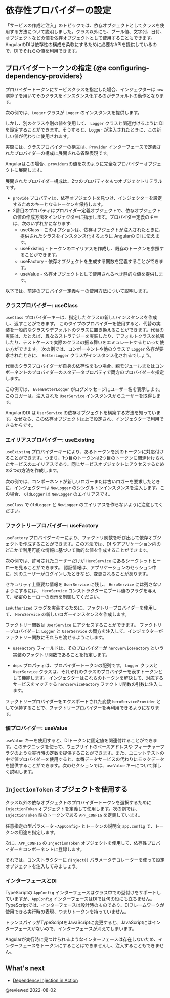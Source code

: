 # 依存性プロバイダーの設定

「サービスの作成と注入」のトピックでは、依存オブジェクトとしてクラスを使用する方法について説明しました。クラス以外にも、ブール値、文字列、日付、オブジェクトなどの値を依存オブジェクトとして使用することもできます。AngularのDIは依存性の構成を柔軟にするために必要なAPIを提供しているので、DIでそれらの値を利用できます。

## プロバイダートークンの指定 {@a configuring-dependency-providers}

プロバイダートークンにサービスクラスを指定した場合、インジェクターは `new` 演算子を用いてそのクラスをインスタンス化するのがデフォルトの動作となります。

次の例では、`Logger` クラスが `Logger` のインスタンスを提供します。

<code-example path="dependency-injection/src/app/providers.component.ts" region="providers-logger"></code-example>

しかし、別のクラスや別の値を使用して、 `Logger` クラスと関連付けるように DI を設定することができます。そうすると、`Logger` が注入されたときに、この新しい値が代わりに使用されます。

実際には、クラスプロバイダーの構文は、`Provider` インターフェースで定義されたプロバイダーの構成に展開される省略表現です。

Angularはこの場合、`providers`の値を次のように完全なプロバイダーオブジェクトに展開します。

<code-example path="dependency-injection/src/app/providers.component.ts" region="providers-3" ></code-example>

展開されたプロバイダー構成は、2つのプロパティをもつオブジェクトリテラルです。
- `provide` プロパティは、依存オブジェクトを見つけ、インジェクターを設定するためのキーとなるトークンを保持します。
- 2番目のプロパティはプロバイダー定義オブジェクトで、依存オブジェクトの値の作成方法をインジェクターに指示します。プロバイダー定義のキーは、次のいずれかになります:
    - useClass - このオプションは、依存オブジェクトが注入されたときに、提供されたクラスをインスタンス化するように Angularの DI に伝えます。
    - useExisting - トークンのエイリアスを作成し、既存のトークンを参照することができます。
    - useFactory - 依存オブジェクトを生成する関数を定義することができます。
    - useValue - 依存オブジェクトとして使用されるべき静的な値を提供します。

以下では、前述のプロバイダー定義キーの使用方法について説明します。

<a id="token"></a>
<a id="injection-token"></a>

### クラスプロバイダー: useClass
`useClass` プロバイダーキーは、指定したクラスの新しいインスタンスを作成し、返すことができます。
このタイプのプロバイダーを使用すると、代替の実装を一般的なクラスやデフォルトのクラスに置き換えることができます。代替の実装は、たとえば、異なるストラテジーを実装したり、デフォルトクラスを拡張したり、テストケースで実際のクラスの振る舞いをエミュレートするといった使い方ができます。
次の例では、コンポーネントや他のクラスで `Logger` 依存が要求されたときに、 `BetterLogger` クラスがインスタンス化されるでしょう。

<code-example path="dependency-injection/src/app/providers.component.ts" region="providers-4" ></code-example>

<a id="class-provider-dependencies"></a>

代替のクラスプロバイダーが自身の依存性をもつ場合、親モジュールまたはコンポーネントのプロバイダーのメタデータプロパティで両方のプロバイダーを指定します。

<code-example path="dependency-injection/src/app/providers.component.ts" region="providers-5"></code-example>

この例では、 `EvenBetterLogger` がログメッセージにユーザー名を表示します。このロガーは、注入された `UserService` インスタンスからユーザーを取得します。

<code-example path="dependency-injection/src/app/providers.component.ts" region="EvenBetterLogger"></code-example>

AngularのDI は `UserService` の依存オブジェクトを構築する方法を知っています。なぜなら、この依存オブジェクトは上で設定され、インジェクターで利用できるからです。

### エイリアスプロバイダー: useExisting

`useExisting` プロバイダーキーにより、あるトークンを別のトークンに対応付けることができます。つまり、1つ目のトークンは2つ目のトークンに関連付けられたサービスのエイリアスであり、同じサービスオブジェクトにアクセスするための2つの方法を作成します。

次の例では、コンポーネントが新しいロガーまたは古いロガーを要求したときに、インジェクターは `NewLogger` のシングルトンインスタンスを注入します。この場合、 `OldLogger` は `NewLogger` のエイリアスです。

<code-example path="dependency-injection/src/app/providers.component.ts" region="providers-6b"></code-example>

`useClass` で `OldLogger` と `NewLogger` のエイリアスを作らないように注意してください。

### ファクトリープロバイダー: useFactory
`useFactory` プロバイダーキーにより、ファクトリ関数を呼び出して依存オブジェクトを作成することができます。この方法では、DI やアプリケーション内のどこかで利用可能な情報に基づいて動的な値を作成することができます。

次の例では、許可されたユーザーだけが `HeroService` にあるシークレットヒーローを見ることができます。
認証情報は、アプリケーションのセッション中に、別のユーザーがログインしたときなど、変更されることがあります。

セキュリティ上重要な情報を `UserService` に残し、 `HeroService` には残さないようにするには、 `HeroService` コンストラクターにブール値のフラグを与えて、秘密のヒーローの表示を制御してください。

<code-example path="dependency-injection/src/app/heroes/hero.service.ts" region="internals" header="src/app/heroes/hero.service.ts (excerpt)"></code-example>

`isAuthorized` フラグを実装するために、ファクトリープロバイダーを使用して、 `HeroService` の新しいロガーインスタンスを作成します。

<code-example path="dependency-injection/src/app/heroes/hero.service.provider.ts" region="factory" header="src/app/heroes/hero.service.provider.ts (excerpt)"></code-example>

ファクトリー関数は `UserService` にアクセスすることができます。
ファクトリープロバイダーに `Logger` と `UserService` の両方を注入して、インジェクターがファクトリー関数にそれらを渡せるようにします。

<code-example path="dependency-injection/src/app/heroes/hero.service.provider.ts" region="provider" header="src/app/heroes/hero.service.provider.ts (excerpt)"></code-example>

* `useFactory` フィールドは、そのプロバイダーが `heroServiceFactory` という実装のファクトリ関数であることを指定します。

* `deps` プロパティは、プロバイダートークンの配列です。
`Logger` クラスと `UserService` クラスは、それぞれのクラスのプロバイダーを表すトークンとして機能します。
インジェクターはこれらのトークンを解決して、対応するサービスをマッチする `heroServiceFactory` ファクトリ関数の引数に注入します。

ファクトリープロバイダーをエクスポートされた変数 `heroServiceProvider` として保持することで、ファクトリープロバイダーを再利用できるようになります。

### 値プロバイダー: useValue

`useValue` キーを使用すると、DIトークンに固定値を関連付けることができます。このテクニックを使って、ウェブサイトのベースアドレスや フィーチャーフラグのような実行時の定数を提供することができます。また、ユニットテストの中で値プロバイダーを使用すると、本番データサービスの代わりにモックデータを提供することができます。次のセクションでは、`useValue` キーについて詳しく説明します。

## `InjectionToken` オブジェクトを使用する

クラス以外の依存オブジェクトのプロバイダートークンを選択するために `InjectionToken` オブジェクトを定義して使用します。次の例では、`InjectionToken` 型のトークンである `APP_CONFIG` を定義しています。

<code-example path="dependency-injection/src/app/app.config.ts" region="token" header="src/app/app.config.ts"></code-example>

任意指定の型パラメータ `<AppConfig>` とトークンの説明文 `app.config` で、トークンの用途を指定します。

次に、`APP_CONFIG` の `InjectionToken` オブジェクトを使用して、依存性プロバイダーをコンポーネントに登録します。

<code-example path="dependency-injection/src/app/providers.component.ts" header="src/app/providers.component.ts" region="providers-9"></code-example>

それでは、コンストラクターに `@Inject()` パラメータデコレーターを使って設定オブジェクトを注入してみましょう。

<code-example path="dependency-injection/src/app/app.component.2.ts" region="ctor" header="src/app/app.component.ts"></code-example>

### インターフェースとDI

TypeScriptの `AppConfig` インターフェースはクラス中での型付けをサポートしていますが、`AppConfig` インターフェースはDIでは何の役にも立ちません。
TypeScriptでは、インターフェースは設計時のものであり、DIフレームワークが使用できる実行時の表現、つまりトークンを持っていません。

トランスパイラがTypeScriptをJavaScriptに変更すると、JavaScriptにはインターフェースがないので、インターフェースが消えてしまいます。

Angularが実行時に見つけられるようなインターフェースは存在しないため、インターフェースをトークンにすることはできませんし、注入することもできません。

<code-example path="dependency-injection/src/app/providers.component.ts" region="providers-9-interface"></code-example>

<code-example path="dependency-injection/src/app/providers.component.ts" region="provider-9-ctor-interface"></code-example>


## What's next

* [Dependency Injection in Action](guide/dependency-injection-in-action)

@reviewed 2022-08-02